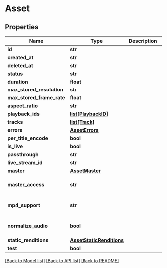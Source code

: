 # Asset

## Properties
Name | Type | Description | Notes
------------ | ------------- | ------------- | -------------
**id** | **str** |  | [optional] 
**created_at** | **str** |  | [optional] 
**deleted_at** | **str** |  | [optional] 
**status** | **str** |  | [optional] 
**duration** | **float** |  | [optional] 
**max_stored_resolution** | **str** |  | [optional] 
**max_stored_frame_rate** | **float** |  | [optional] 
**aspect_ratio** | **str** |  | [optional] 
**playback_ids** | [**list[PlaybackID]**](PlaybackID.md) |  | [optional] 
**tracks** | [**list[Track]**](Track.md) |  | [optional] 
**errors** | [**AssetErrors**](AssetErrors.md) |  | [optional] 
**per_title_encode** | **bool** |  | [optional] 
**is_live** | **bool** |  | [optional] 
**passthrough** | **str** |  | [optional] 
**live_stream_id** | **str** |  | [optional] 
**master** | [**AssetMaster**](AssetMaster.md) |  | [optional] 
**master_access** | **str** |  | [optional] [default to 'none']
**mp4_support** | **str** |  | [optional] [default to 'none']
**normalize_audio** | **bool** |  | [optional] [default to False]
**static_renditions** | [**AssetStaticRenditions**](AssetStaticRenditions.md) |  | [optional] 
**test** | **bool** |  | [optional] 

[[Back to Model list]](../README.md#documentation-for-models) [[Back to API list]](../README.md#documentation-for-api-endpoints) [[Back to README]](../README.md)


